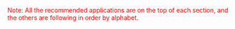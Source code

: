 
<p style="color:red;">Note: All the recommended applications are on the top of each section, and the others are following in order by alphabet. </p>
